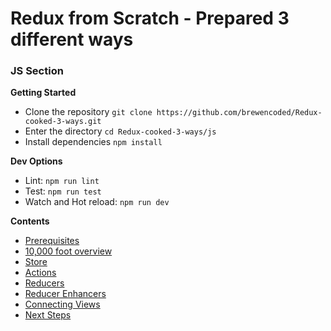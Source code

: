 # Redux from Scratch - Prepared 3 different ways

### JS Section

**Getting Started**
 - Clone the repository `git clone https://github.com/brewencoded/Redux-cooked-3-ways.git`
 - Enter the directory `cd Redux-cooked-3-ways/js`
 - Install dependencies `npm install`

 **Dev Options**
  - Lint: `npm run lint`
  - Test: `npm run test`
  - Watch and Hot reload: `npm run dev`

**Contents**
 - [Prerequisites](readmes/PREREQS.md)
 - [10,000 foot overview](readmes/OVERVIEW.md)
 - [Store](readmes/STORE.md)
 - [Actions](readmes/ACTIONS.md)
 - [Reducers](readmes/REDUCERS.md)
 - [Reducer Enhancers](readmes/ENHANCERS.md)
 - [Connecting Views](readmes/CONNECT.md)
 - [Next Steps](readmes/NEXT.md)
